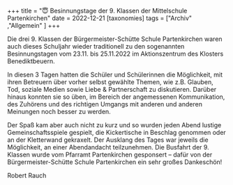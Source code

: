 +++
title = "😇 Besinnungstage der 9. Klassen der Mittelschule Partenkirchen"
date = 2022-12-21
[taxonomies]
tags = ["Archiv" ,"Allgemein" ]
+++

Die drei 9. Klassen der Bürgermeister-Schütte Schule Partenkirchen waren auch dieses Schuljahr wieder traditionell zu den sogenannten Besinnungstagen vom 23.11. bis 25.11.2022 im Aktionszentrum des Klosters Benediktbeuern.

In diesen 3 Tagen hatten die Schüler und Schülerinnen die Möglichkeit, mit ihren Betreuern über vorher selbst gewählte Themen, wie z.B. Glauben, Tod, soziale Medien sowie Liebe & Partnerschaft zu diskutieren. Darüber hinaus konnten sie so üben, im Bereich der angemessenen Kommunikation, des Zuhörens und des richtigen Umgangs mit anderen und anderen Meinungen noch besser zu werden.

Der Spaß kam aber auch nicht zu kurz und so wurden jeden Abend lustige Gemeinschaftsspiele gespielt, die Kickertische in Beschlag genommen oder an der Kletterwand gekraxelt. Der Ausklang des Tages war jeweils die Möglichkeit, an einer Abendandacht teilzunehmen. Die Busfahrt der 9. Klassen wurde vom Pfarramt Partenkirchen gesponsert – dafür von der Bürgermeister-Schütte Schule Partenkirchen ein sehr großes Dankeschön!

Robert Rauch
